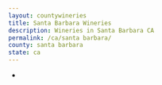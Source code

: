 ```yaml
---
layout: countywineries
title: Santa Barbara Wineries
description: Wineries in Santa Barbara CA
permalink: /ca/santa barbara/
county: santa barbara
state: ca
---
```

-
